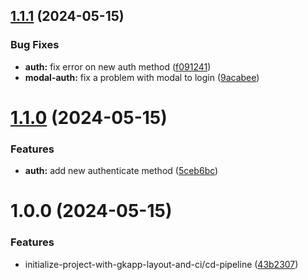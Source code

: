 ## [1.1.1](https://github.com/gkodo/gkodo.github.io/compare/v1.1.0...v1.1.1) (2024-05-15)

### Bug Fixes

-   **auth:** fix error on new auth method ([f091241](https://github.com/gkodo/gkodo.github.io/commit/f0912417d5d550432125f98b6d71ccae4292f0b3))
-   **modal-auth:** fix a problem with modal to login ([9acabee](https://github.com/gkodo/gkodo.github.io/commit/9acabee39411efd671f4e1c1472fb9e35534c3e1))

# [1.1.0](https://github.com/gkodo/gkodo.github.io/compare/v1.0.0...v1.1.0) (2024-05-15)

### Features

-   **auth:** add new authenticate method ([5ceb6bc](https://github.com/gkodo/gkodo.github.io/commit/5ceb6bc6ad07b3081985873309fdc0b5cde2907b))

# 1.0.0 (2024-05-15)

### Features

-   initialize-project-with-gkapp-layout-and-ci/cd-pipeline ([43b2307](https://github.com/gkodo/gkodo.github.io/commit/43b2307c15c9c1e8a79bf0edf2c0a29d2b24d4e9))
